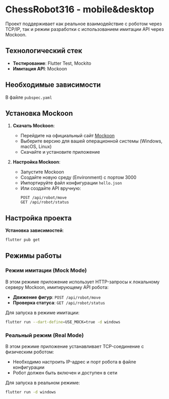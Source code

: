 # ChessRobot316 - mobile&desktop

Проект поддерживает как реальное взаимодействие с роботом через TCP/IP, так и режим разработки с использованием имитации API через Mockoon.

## Технологический стек

- **Тестирование**: Flutter Test, Mockito
- **Имитация API**: Mockoon

## Необходимые зависимости

В файле `pubspec.yaml` 

## Установка Mockoon

1. **Скачать Mockoon**:
   - Перейдите на официальный сайт [Mockoon](https://mockoon.com/download/)
   - Выберите версию для вашей операционной системы (Windows, macOS, Linux)
   - Скачайте и установите приложение

2. **Настройка Mockoon**:
   - Запустите Mockoon
   - Создайте новую среду (Environment) с портом 3000
   - Импортируйте файл конфигурации `hello.json` 
   - Или создайте API вручную:
     ```
     POST /api/robot/move
     GET /api/robot/status
     ```

## Настройка проекта

**Установка зависимостей**:
```bash
flutter pub get
```

## Режимы работы

### Режим имитации (Mock Mode)

В этом режиме приложение использует HTTP-запросы к локальному серверу Mockoon, имитирующему API робота:

- **Движение фигур**: `POST /api/robot/move`
- **Проверка статуса**: `GET /api/robot/status`

Для запуска в режиме имитации:
```bash
flutter run --dart-define=USE_MOCK=true -d windows
```

### Реальный режим (Real Mode)

В этом режиме приложение устанавливает TCP-соединение с физическим роботом:

- Необходимо настроить IP-адрес и порт робота в файле конфигурации
- Робот должен быть включен и доступен в сети

Для запуска в реальном режиме:
```bash
flutter run -d windows
```
